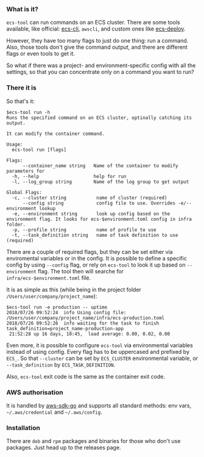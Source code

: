 ### What is it?

`ecs-tool` can run commands on an ECS cluster. There are some tools available, like official: [ecs-cli](https://github.com/aws/amazon-ecs-cli), `awscli`, and custom ones like [ecs-deploy](https://github.com/springload/ecs-deploy).

However, they have too many flags to just do one thing: run a command.
Also, those tools don't give the command output, and there are different flags or even tools to get it.

So what if there was a project- and environment-specific config with all the settings, so that you can concentrate only on a command you want to run?

### There it is

So that's it:

```
$ecs-tool run -h
Runs the specified command on an ECS cluster, optinally catching its output.

It can modify the container command.

Usage:
  ecs-tool run [flags]

Flags:
      --container_name string   Name of the container to modify parameters for
  -h, --help                    help for run
  -l, --log_group string        Name of the log group to get output

Global Flags:
  -c, --cluster string           name of cluster (required)
      --config string            config file to use. Overrides -e/--environment lookup
  -e, --environment string       look up config based on the environment flag. It looks for ecs-$environment.toml config in infra folder.
  -p, --profile string           name of profile to use
  -t, --task_definition string   name of task definition to use (required)
```

There are a couple of required flags, but they can be set either via enviromental variables or in the config.
It is possible to define a specific config by using `--config` flag, or rely on `ecs-tool` to look it up based on `--environment` flag.
The tool then will searche for `infra/ecs-$environment.toml` file.

It is as simple as this (while being in the project folder `/Users/user/company/project_name`):

```
$ecs-tool run -e production -- uptime
2018/07/26 09:52:24  info Using config file: /Users/user/company/project_name/infra/ecs-production.toml
2018/07/26 09:52:26  info waiting for the task to finish task_definition=project_name-production-app
 21:52:28 up 16 days, 10:45,  load average: 0.00, 0.02, 0.00
```

Even more, it is possible to configure `ecs-tool` via environmental variables instead of using config. Every flag has to be uppercased and prefixed by `ECS_`.
So that `--cluster` can be set by `ECS_CLUSTER` environmental variable, or `--task_definition` by `ECS_TASK_DEFINITION`.

Also, `ecs-tool` exit code is the same as the container exit code.

### AWS authorisation

It is handled by [aws-sdk-go](https://aws.amazon.com/sdk-for-go/) and supports all standard methods: env vars, `~/.aws/credential` and `~/.aws/config`.

### Installation

There are `deb` and `rpm` packages and binaries for those who don't use packages. Just head up to the releases page.
